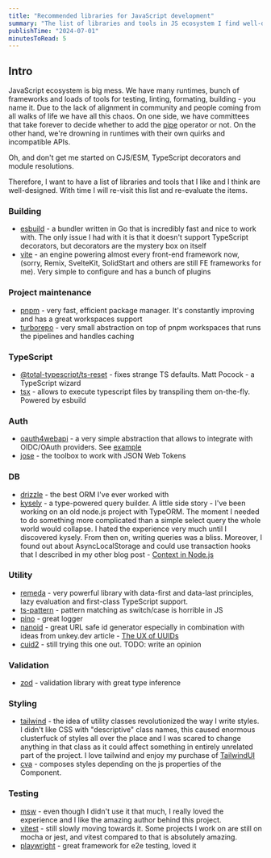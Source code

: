 ```yaml
---
title: "Recommended libraries for JavaScript development"
summary: "The list of libraries and tools in JS ecosystem I find well-designed and nice to use"
publishTime: "2024-07-01"
minutesToRead: 5
---
```


## Intro

JavaScript ecosystem is big mess. We have many runtimes, bunch of frameworks and loads of tools for testing, linting, formating, building - you name it.
Due to the lack of alignment in community and people coming from all walks of life we have all this chaos.
On one side, we have committees that take forever to decide whether to add
the [pipe](https://github.com/tc39/proposal-pipeline-operator/blob/main/HISTORY.md) operator or not.
On the other hand, we're drowning in runtimes with their own quirks and incompatible APIs.

Oh, and don't get me started on CJS/ESM, TypeScript decorators and module resolutions.

Therefore, I want to have a list of libraries and tools that I like and I think are well-designed.
With time I will re-visit this list and re-evaluate the items.

### Building

- [esbuild](https://github.com/evanw/esbuild) - a bundler written in Go that is incredibly fast and nice to work with.
  The only issue I had with it is that it doesn't support TypeScript decorators, but decorators are the mystery box on
  itself
- [vite](https://github.com/vitejs/vite) - an engine powering almost every front-end framework now, (sorry, Remix,
  SvelteKit, SolidStart and others are still FE frameworks for me). Very simple to configure and has a bunch of plugins

### Project maintenance

- [pnpm](https://github.com/pnpm/pnpm) - very fast, efficient package manager. It's constantly improving and has a great workspaces support
- [turborepo](https://github.com/vercel/turbo) - very small abstraction on top of pnpm workspaces that runs the
  pipelines and handles caching

### TypeScript

- [@total-typescript/ts-reset](https://github.com/total-typescript/ts-reset) - fixes strange TS defaults.
  Matt Pocock - a TypeScript wizard
- [tsx](https://github.com/privatenumber/tsx) - allows to execute typescript files by transpiling them on-the-fly.
  Powered by esbuild

### Auth

- [oauth4webapi](https://github.com/panva/oauth4webapi) - a very simple abstraction that allows to integrate with
  OIDC/OAuth providers. See [example](https://github.com/doichev-kostia/oidc-auth)
- [jose](https://github.com/panva/jose) - the toolbox to work with JSON Web Tokens

### DB

- [drizzle](https://github.com/drizzle-team/drizzle-orm) - the best ORM I've ever worked with
- [kysely](https://github.com/kysely-org/kysely) - a type-powered query builder. A little side story - I've been working
  on an old node.js project with TypeORM. The moment I needed to do something more complicated than a simple select
  query the whole world would collapse. I hated the experience very much until I discovered kysely. From then on,
  writing queries was a bliss. 
  Moreover, I found out about AsyncLocalStorage and could use transaction hooks that I described in my
  other blog post - [Context in Node.js](/context-in-nodejs)

### Utility

- [remeda](https://github.com/remeda/remeda) - very powerful library with data-first and data-last principles, lazy
  evaluation and first-class TypeScript support.
- [ts-pattern](https://github.com/gvergnaud/ts-pattern) - pattern matching as switch/case is horrible in JS
- [pino](https://github.com/pinojs/pino) - great logger
- [nanoid](https://github.com/ai/nanoid) - great URL safe id generator especially in combination with ideas from unkey.dev article - [The UX of UUIDs](https://www.unkey.com/blog/uuid-ux)
- [cuid2](https://github.com/paralleldrive/cuid2) - still trying this one out. TODO: write an opinion

### Validation

- [zod](https://github.com/colinhacks/zod) - validation library with great type inference

### Styling

- [tailwind](https://github.com/tailwindlabs/tailwindcss) - the idea of utility classes revolutionized the way I write
  styles. I didn't like CSS with "descriptive" class names, this caused enormous clusterfuck of styles all over the
  place and I was scared to change anything in that class as it could affect something in entirely unrelated part of the
  project. I love tailwind and enjoy my purchase of [TailwindUI](https://tailwindui.com/)
- [cva](https://github.com/joe-bell/cva) - composes styles depending on the js properties of the Component.

### Testing

- [msw](https://github.com/mswjs/msw) - even though I didn't use it that much, I really loved the experience and I like
  the amazing author behind this project.
- [vitest](https://github.com/vitest-dev/vitest) - still slowly moving towards it. Some projects I work on are still on
  mocha or jest, and vitest
  compared to that is absolutely amazing.
- [playwright](https://github.com/microsoft/playwright) - great framework for e2e testing, loved it


